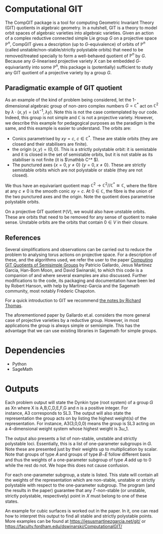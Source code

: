 # Computational GIT

The CompGIT package is a tool for computing Geometric Invariant Theory (GIT) quotients in algebraic geometry. In a nutshell, GIT is a theory to model orbit spaces of algebraic varieties into algebraic varieties. Given an action of a complex reductive connected simple Lie group $G$ on a projective space $\mathbb{P}^n$, CompGIT gives a description (up to $G$-equivalence) of orbits of $\mathbb{P}^n$ (called unstable/non-stable/strictly polystable orbits) that need to be removed/treated specially to form a well-behaved quotient of $\mathbb{P}^n$ by $G$. Because any $G$-linearised projective variety $X$ can be embedded $G$-equivariantly into some $\mathbb{P}^n$, this package is (potentially) sufficient to study any GIT quotient of a projective variety by a group $G$.

## Paradigmatic example of GIT quotient
As an example of the kind of problem being considered, let the 1-dimensional algebraic group of non-zero complex numbers $G=\mathbb C^*$ act on $\mathbb C^2$ by $\lambda · (x, y) = (x\lambda^{-1}, \lambda y)$. Note this is not the case contemplated by our code. Indeed, this group is not simple and $\mathbb C$ is not a projective variety. However, we describe this example for pedagogical purposes as the paradigm is the same, and this example is easier to understand. The orbits are:
* Conics parametrised by $xy = c$, $c\in \mathbb C^*$. These are stable orbits (they are closed and their stabilisers are finite).
* the origin $(x, y) = (0, 0)$. This is a strictly polystable orbit: it is semistable and it is closed in the set of semistable orbits, but it is not stable as its stabiliser is not finite (it is $\mathbb C^* $).
* The punctured axes $\{x = 0, y\neq 0\}$  $\{y = 0, x\neq 0\}$. These are strictly semistable orbits which are not polystable or stable (they are not closed).

We thus have an equivariant quotient map $\mathbb C^2 \rightarrow \mathbb C^2//\mathbb C^* \cong \mathbb C$, where the fibre at any $c\neq 0$ is the smooth conic $xy=c$. At $0\in \mathbb C$, the fibre is the union of the two punctured axes and the origin. Note the quotient does parametrise polystable orbits.

On a projective GIT quotient $\mathbb P(V)$, we would also have unstable orbits. These are orbits that need to be removed for any sense of quotient to make sense. Unstable orbits are the orbits that contain $0\in V$ in their closure.

## References
Several simplifications and observations can be carried out to reduce the problem to analysing torus actions on projective space. For a description of these, and the algorithms used, we refer the user to the paper [Computing GIT Quotients of Semisimple Groups](https://arxiv.org/abs/2308.08049) by Patricio Gallardo, Jesus Martinez Garcia, Han-Bom Moon, and David Swinarski, to which this code is a companion of and where several examples are also discussed. Further modifications to the code, its packaging and documentation have been led by Robert Hanson, with help by Martinez-Garcia and the Sagemath community, most notably Fréderic Chapoton. 

For a quick introduction to GIT we recommend [the notes by Richard Thomas](https://arxiv.org/abs/math/0512411).

The aforementioned paper by Gallardo et.al. considers the more general case of projective varieties by a reductive group. However, in most applications the group is always simple or semisimple. This has the advantage that we can use existing libraries in Sagemath for simple groups.

# Dependencies 

 - Python
 - SageMath

# Outputs 

Each problem output will state the Dynkin type (root system) of a group 𝐺 as Xn where X is A,B,C,D,E,F,G and n is a positive integer. For instance, A3 corresponds to SL3. The output will also state the representation the group acts on by listing the highest weight(s) of the representation. For instance, A3(3,0,0,0) means the group is SL3 acting on a 4-dimensional weight system whose highest weight is 3𝜔_1.

The output also presents a list of non-stable, unstable and strictly polystable loci. Essentially, this is a list of one-parameter subgroups in 𝐺. Note these are presented just by their weights up to multiplication by scalar. Note that groups of type 𝐴 and groups of type 𝐵−𝐸 follow different basis and thus the weights of a one-parameter subgroup of type 𝐴 add up to 0 while the rest do not. We hope this does not cause confusion.

For each one-parameter subgroup, a state is listed. This state will contain all the weights of the representation which are non-stable, unstable or strictly polystable with respect to the one-parameter subgroup. The program (and the results in the paper) guarantee that any 𝑇-non-stable (or unstable, strictly polystable, respectively) point in 𝑋 must belong to one of these states. 

An example for cubic surfaces is worked out in the paper. In it, one can read how to interpret this output to find all stable and strictly polystable points. More examples can be found at https://jesusmartinezgarcia.net/git/ or https://faculty.fordham.edu/dswinarski/ComputationalGIT/ 
